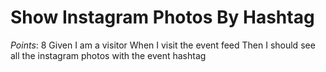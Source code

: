 # Show Instagram Photos By Hashtag
*Points*: 8
Given I am a visitor
When I visit the event feed
Then I should see all the instagram photos with the event hashtag
